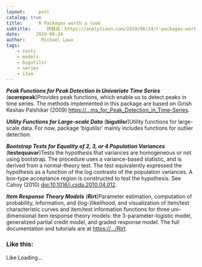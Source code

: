 ```yaml
---
layout:     post
catalog: true
title:      R Packages worth a look
subtitle:      转载自：https://analytixon.com/2019/08/24/r-packages-worth-a-look-1613/
date:      2019-08-24
author:      Michael Laux
tags:
    - tests
    - models
    - bigutilsr
    - series
    - item
---
```


***Peak Functions for Peak Detection in Univariate Time Series*** (**scorepeak**)Provides peak functions, which enable us to detect peaks in time series. The methods implemented in this package are based on Girish Keshav Palshikar (2009) <https://…ms_for_Peak_Detection_in_Time-Series>. 

***Utility Functions for Large-scale Data*** (**bigutilsr**)Utility functions for large-scale data. For now, package ‘bigutilsr’ mainly includes functions for outlier detection.

***Bootstrap Tests for Equality of 2, 3, or 4 Population Variances*** (**testequavar**)Tests the hypothesis that variances are homogeneous or not using bootstrap. The procedure uses a variance-based statistic, and is derived from a normal-theory test. The test equivalently expressed the hypothesis as a function of the log contrasts of the population variances. A box-type acceptance region is constructed to test the hypothesis. See Cahoy (2010) <doi:10.1016/j.csda.2010.04.012>.

***Item Response Theory Models*** (**Rirt**)Parameter estimation, computation of probability, information, and (log-)likelihood, and visualization of item/test characteristic curves and item/test information functions for three uni-dimensional item response theory models: the 3-parameter-logistic model, generalized partial credit model, and graded response model. The full documentation and tutorials are at <https://…/Rirt>. 

### Like this:

Like Loading...

